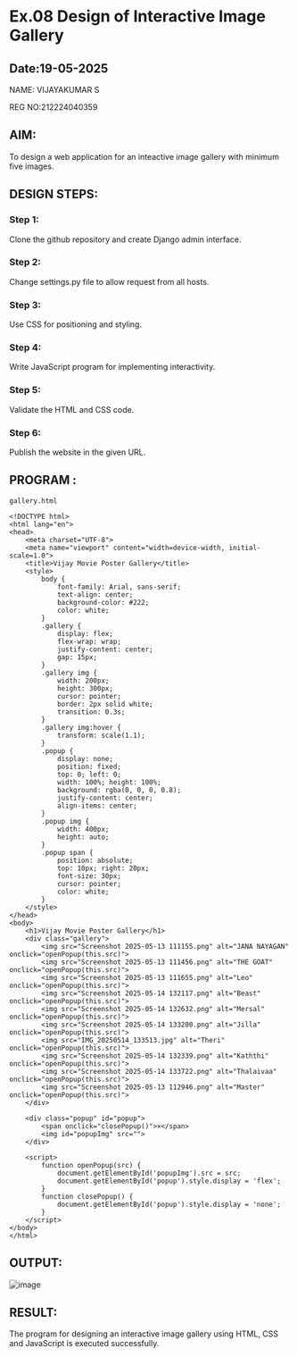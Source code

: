 # Ex.08 Design of Interactive Image Gallery
## Date:19-05-2025

NAME: VIJAYAKUMAR S

REG NO:212224040359

## AIM:
To design a web application for an inteactive image gallery with minimum five images.

## DESIGN STEPS:

### Step 1:
Clone the github repository and create Django admin interface.

### Step 2:
Change settings.py file to allow request from all hosts.

### Step 3:
Use CSS for positioning and styling.

### Step 4:
Write JavaScript program for implementing interactivity.

### Step 5:
Validate the HTML and CSS code.

### Step 6:
Publish the website in the given URL.

## PROGRAM :
```
gallery.html

<!DOCTYPE html>
<html lang="en">
<head>
    <meta charset="UTF-8">
    <meta name="viewport" content="width=device-width, initial-scale=1.0">
    <title>Vijay Movie Poster Gallery</title>
    <style>
        body {
            font-family: Arial, sans-serif;
            text-align: center;
            background-color: #222;
            color: white;
        }
        .gallery {
            display: flex;
            flex-wrap: wrap;
            justify-content: center;
            gap: 15px;
        }
        .gallery img {
            width: 200px;
            height: 300px;
            cursor: pointer;
            border: 2px solid white;
            transition: 0.3s;
        }
        .gallery img:hover {
            transform: scale(1.1);
        }
        .popup {
            display: none;
            position: fixed;
            top: 0; left: 0;
            width: 100%; height: 100%;
            background: rgba(0, 0, 0, 0.8);
            justify-content: center;
            align-items: center;
        }
        .popup img {
            width: 400px;
            height: auto;
        }
        .popup span {
            position: absolute;
            top: 10px; right: 20px;
            font-size: 30px;
            cursor: pointer;
            color: white;
        }
    </style>
</head>
<body>
    <h1>Vijay Movie Poster Gallery</h1>
    <div class="gallery">
        <img src="Screenshot 2025-05-13 111155.png" alt="JANA NAYAGAN" onclick="openPopup(this.src)">
        <img src="Screenshot 2025-05-13 111456.png" alt="THE GOAT" onclick="openPopup(this.src)">
        <img src="Screenshot 2025-05-13 111655.png" alt="Leo" onclick="openPopup(this.src)">
        <img src="Screenshot 2025-05-14 132117.png" alt="Beast" onclick="openPopup(this.src)">
        <img src="Screenshot 2025-05-14 132632.png" alt="Mersal" onclick="openPopup(this.src)">
        <img src="Screenshot 2025-05-14 133200.png" alt="Jilla" onclick="openPopup(this.src)">
        <img src="IMG_20250514_133513.jpg" alt="Theri" onclick="openPopup(this.src)">
        <img src="Screenshot 2025-05-14 132339.png" alt="Kaththi" onclick="openPopup(this.src)">
        <img src="Screenshot 2025-05-14 133722.png" alt="Thalaivaa" onclick="openPopup(this.src)">
        <img src="Screenshot 2025-05-13 112946.png" alt="Master" onclick="openPopup(this.src)">
    </div>

    <div class="popup" id="popup">
        <span onclick="closePopup()">×</span>
        <img id="popupImg" src="">
    </div>

    <script>
        function openPopup(src) {
            document.getElementById('popupImg').src = src;
            document.getElementById('popup').style.display = 'flex';
        }
        function closePopup() {
            document.getElementById('popup').style.display = 'none';
        }
    </script>
</body>
</html>

```
## OUTPUT:
![image](https://github.com/user-attachments/assets/7cd71146-4eee-453e-9eac-d15c13307408)

## RESULT:
The program for designing an interactive image gallery using HTML, CSS and JavaScript is executed successfully.
